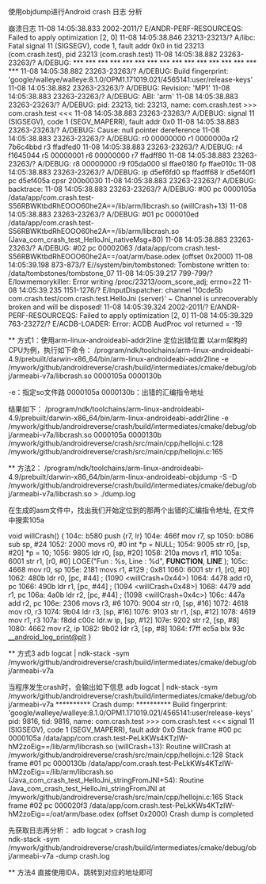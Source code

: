 使用objdump进行Android crash 日志 分析

崩溃日志
11-08 14:05:38.833 2002-2011/? E/ANDR-PERF-RESOURCEQS: Failed to apply optimization [2, 0]
11-08 14:05:38.846 23213-23213/? A/libc: Fatal signal 11 (SIGSEGV), code 1, fault addr 0x0 in tid 23213 (com.crash.test), pid 23213 (com.crash.test)
11-08 14:05:38.882 23263-23263/? A/DEBUG: *** *** *** *** *** *** *** *** *** *** *** *** *** *** *** ***
11-08 14:05:38.882 23263-23263/? A/DEBUG: Build fingerprint: 'google/walleye/walleye:8.1.0/OPM1.171019.021/4565141:user/release-keys'
11-08 14:05:38.882 23263-23263/? A/DEBUG: Revision: 'MP1'
11-08 14:05:38.883 23263-23263/? A/DEBUG: ABI: 'arm'
11-08 14:05:38.883 23263-23263/? A/DEBUG: pid: 23213, tid: 23213, name: com.crash.test  >>> com.crash.test <<<
11-08 14:05:38.883 23263-23263/? A/DEBUG: signal 11 (SIGSEGV), code 1 (SEGV_MAPERR), fault addr 0x0
11-08 14:05:38.883 23263-23263/? A/DEBUG: Cause: null pointer dereference
11-08 14:05:38.883 23263-23263/? A/DEBUG:     r0 00000000  r1 0000000a  r2 7b6c4bbd  r3 ffadfed0
11-08 14:05:38.883 23263-23263/? A/DEBUG:     r4 f1645044  r5 00000001  r6 00000000  r7 ffadff80
11-08 14:05:38.883 23263-23263/? A/DEBUG:     r8 00000000  r9 f05da000  sl ffae0180  fp ffae010c
11-08 14:05:38.883 23263-23263/? A/DEBUG:     ip d5ef6fd0  sp ffadff68  lr d5ef40f1  pc d5ef405a  cpsr 200b0030
11-08 14:05:38.883 23263-23263/? A/DEBUG: backtrace:
11-08 14:05:38.883 23263-23263/? A/DEBUG:     #00 pc 0000105a  /data/app/com.crash.test-S56RBWKtbdRhEOOO60he2A==/lib/arm/libcrash.so (willCrash+13)
11-08 14:05:38.883 23263-23263/? A/DEBUG:     #01 pc 000010ed  /data/app/com.crash.test-S56RBWKtbdRhEOOO60he2A==/lib/arm/libcrash.so (Java_com_crash_test_HelloJni_nativeMsg+80)
11-08 14:05:38.883 23263-23263/? A/DEBUG:     #02 pc 00002063  /data/app/com.crash.test-S56RBWKtbdRhEOOO60he2A==/oat/arm/base.odex (offset 0x2000)
11-08 14:05:39.198 873-873/? E//system/bin/tombstoned: Tombstone written to: /data/tombstones/tombstone_07
11-08 14:05:39.217 799-799/? E/lowmemorykiller: Error writing /proc/23213/oom_score_adj; errno=22
11-08 14:05:39.235 1151-1276/? E/InputDispatcher: channel '10cde5b com.crash.test/com.crash.test.HelloJni (server)' ~ Channel is unrecoverably broken and will be disposed!
11-08 14:05:39.324 2002-2011/? E/ANDR-PERF-RESOURCEQS: Failed to apply optimization [2, 0]
11-08 14:05:39.329 763-23272/? E/ACDB-LOADER: Error: ACDB AudProc vol returned = -19


** 方式1：使用arm-linux-androideabi-addr2line  定位出错位置
以arm架构的CPU为例，执行如下命令：
/program/ndk/toolchains/arm-linux-androideabi-4.9/prebuilt/darwin-x86_64/bin/arm-linux-androideabi-addr2line -e /mywork/github/androidreverse/crash/build/intermediates/cmake/debug/obj/armeabi-v7a/libcrash.so 0000105a 0000130b
 
-e：指定so文件路
0000105a 0000130b：出错的汇编指令地址

结果如下：
/program/ndk/toolchains/arm-linux-androideabi-4.9/prebuilt/darwin-x86_64/bin/arm-linux-androideabi-addr2line -e /mywork/github/androidreverse/crash/build/intermediates/cmake/debug/obj/armeabi-v7a/libcrash.so 0000105a 0000130b
/mywork/github/androidreverse/crash/src/main/cpp/hellojni.c:128
/mywork/github/androidreverse/crash/src/main/cpp/hellojni.c:165

** 方法2： 
/program/ndk/toolchains/arm-linux-androideabi-4.9/prebuilt/darwin-x86_64/bin/arm-linux-androideabi-objdump -S -D /mywork/github/androidreverse/crash/build/intermediates/cmake/debug/obj/armeabi-v7a/libcrash.so > ./dump.log  


在生成的asm文件中，找出我们开始定位到的那两个出错的汇编指令地址, 在文件中搜索105a

void willCrash()
{
    104c:	b580      	push	{r7, lr}
    104e:	466f      	mov	r7, sp
    1050:	b086      	sub	sp, #24
    1052:	2000      	movs	r0, #0
    int *p = NULL;
    1054:	9005      	str	r0, [sp, #20]
    *p = 10;
    1056:	9805      	ldr	r0, [sp, #20]
    1058:	210a      	movs	r1, #10
    105a:	6001      	str	r1, [r0, #0]
    LOGE("Fun : %s, Line : %d", __FUNCTION__, __LINE__ );
    105c:	4668      	mov	r0, sp
    105e:	2181      	movs	r1, #129	; 0x81
    1060:	6001      	str	r1, [r0, #0]
    1062:	480b      	ldr	r0, [pc, #44]	; (1090 <willCrash+0x44>)
    1064:	4478      	add	r0, pc
    1066:	490b      	ldr	r1, [pc, #44]	; (1094 <willCrash+0x48>)
    1068:	4479      	add	r1, pc
    106a:	4a0b      	ldr	r2, [pc, #44]	; (1098 <willCrash+0x4c>)
    106c:	447a      	add	r2, pc
    106e:	2306      	movs	r3, #6
    1070:	9004      	str	r0, [sp, #16]
    1072:	4618      	mov	r0, r3
    1074:	9b04      	ldr	r3, [sp, #16]
    1076:	9103      	str	r1, [sp, #12]
    1078:	4619      	mov	r1, r3
    107a:	f8dd c00c 	ldr.w	ip, [sp, #12]
    107e:	9202      	str	r2, [sp, #8]
    1080:	4662      	mov	r2, ip
    1082:	9b02      	ldr	r3, [sp, #8]
    1084:	f7ff ec5a 	blx	93c <__android_log_print@plt>
}

** 方式3
 adb logcat | ndk-stack -sym /mywork/github/androidreverse/crash/build/intermediates/cmake/debug/obj/armeabi-v7a
 
当程序发生crash时，会输出如下信息
adb logcat | ndk-stack -sym /mywork/github/androidreverse/crash/build/intermediates/cmake/debug/obj/armeabi-v7a
 ********** Crash dump: **********
 Build fingerprint: 'google/walleye/walleye:8.1.0/OPM1.171019.021/4565141:user/release-keys'
 pid: 9816, tid: 9816, name: com.crash.test  >>> com.crash.test <<<
 signal 11 (SIGSEGV), code 1 (SEGV_MAPERR), fault addr 0x0
 Stack frame #00 pc 0000105a  /data/app/com.crash.test-PeLkKWs4KTzIW-hM2zoEig==/lib/arm/libcrash.so (willCrash+13): Routine willCrash at /mywork/github/androidreverse/crash/src/main/cpp/hellojni.c:128
 Stack frame #01 pc 0000130b  /data/app/com.crash.test-PeLkKWs4KTzIW-hM2zoEig==/lib/arm/libcrash.so (Java_com_crash_test_HelloJni_stringFromJNI+54): Routine Java_com_crash_test_HelloJni_stringFromJNI at /mywork/github/androidreverse/crash/src/main/cpp/hellojni.c:165
 Stack frame #02 pc 000020f3  /data/app/com.crash.test-PeLkKWs4KTzIW-hM2zoEig==/oat/arm/base.odex (offset 0x2000)
 Crash dump is completed

 
 先获取日志再分析：
 adb logcat > crash.log  
 ndk-stack -sym /mywork/github/androidreverse/crash/build/intermediates/cmake/debug/obj/armeabi-v7a -dump crash.log  
 
** 方法4
直接使用IDA，跳转到对应的地址即可
